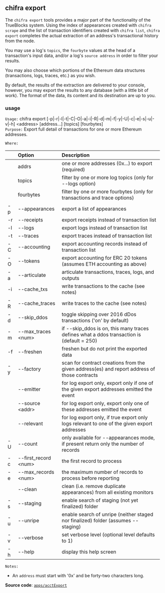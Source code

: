 ## chifra export

The `chifra export` tools provides a major part of the functionality of the TrueBlocks system. Using the index of appearances created with `chifra scrape` and the list of transaction identifiers created with `chifra list`, `chifra export` completes the actual extraction of an address's transactional history from the node.

You may use a log's `topics`, the `fourbyte` values at the head of a transaction's input data, and/or a log's `source address` in order to filter your results.

You may also choose which portions of the Ethereum data structures (transactions, logs, traces, etc.) as you wish.

By default, the results of the extraction are delivered to your console, however, you may export the results to any database (with a little bit of work). The format of the data, its content and its destination are up to you.

### usage

`Usage:`    chifra export [-p|-r|-l|-t|-C|-O|-a|-i|-R|-d|-m|-f|-y|-U|-c|-e|-s|-u|-v|-h] &lt;address&gt; [address...] [topics] [fourbytes]  
`Purpose:`  Export full detail of transactions for one or more Ethereum addresses.

`Where:`  

| | Option | Description |
| :----- | :----- | :---------- |
|  | addrs | one or more addresses (0x...) to export (required) |
|  | topics | filter by one or more log topics (only for --logs option) |
|  | fourbytes | filter by one or more fourbytes (only for transactions and trace options) |
| -p | --appearances | export a list of appearances |
| -r | --receipts | export receipts instead of transaction list |
| -l | --logs | export logs instead of transaction list |
| -t | --traces | export traces instead of transaction list |
| -C | --accounting | export accounting records instead of transaction list |
| -O | --tokens | export accounting for ERC 20 tokens (assumes ETH accounting as above) |
| -a | --articulate | articulate transactions, traces, logs, and outputs |
| -i | --cache_txs | write transactions to the cache (see notes) |
| -R | --cache_traces | write traces to the cache (see notes) |
| -d | --skip_ddos | toggle skipping over 2016 dDos transactions ('on' by default) |
| -m | --max_traces &lt;num&gt; | if --skip_ddos is on, this many traces defines what a ddos transaction is (default = 250) |
| -f | --freshen | freshen but do not print the exported data |
| -y | --factory | scan for contract creations from the given address(es) and report address of those contracts |
|  | --emitter | for log export only, export only if one of the given export addresses emitted the event |
|  | --source &lt;addr&gt; | for log export only, export only one of these addresses emitted the event |
|  | --relevant | for log export only, if true export only logs relevant to one of the given export addresses |
| -U | --count | only available for --appearances mode, if present return only the number of records |
| -c | --first_record &lt;num&gt; | the first record to process |
| -e | --max_records &lt;num&gt; | the maximum number of records to process before reporting |
|  | --clean | clean (i.e. remove duplicate appearances) from all existing monitors |
| -s | --staging | enable search of staging (not yet finalized) folder |
| -u | --unripe | enable search of unripe (neither staged nor finalized) folder (assumes --staging) |
| -v | --verbose | set verbose level (optional level defaults to 1) |
| -h | --help | display this help screen |

`Notes:`

- An `address` must start with '0x' and be forty-two characters long.

**Source code**: [`apps/acctExport`](https://github.com/TrueBlocks/trueblocks-core/tree/master/src/apps/acctExport)

